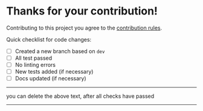 # Thanks for your contribution!

Contributing to this project you agree to the [contribution rules](https://github.com/setaman/vue-ellipse-progress/CONTRIBUTING.md).

Quick checklist for code changes:
- [ ] Created a new branch based on `dev`
- [ ] All test passed
- [ ] No linting errors
- [ ] New tests added (if necessary)
- [ ] Docs updated (if necessary)
----

you can delete the above text, after all checks have passed 

----
